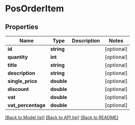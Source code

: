 # PosOrderItem

## Properties
Name | Type | Description | Notes
------------ | ------------- | ------------- | -------------
**id** | **string** |  | [optional] 
**quantity** | **int** |  | [optional] 
**title** | **string** |  | [optional] 
**description** | **string** |  | [optional] 
**single_price** | **double** |  | [optional] 
**discount** | **double** |  | [optional] 
**vat** | **double** |  | [optional] 
**vat_percentage** | **double** |  | [optional] 

[[Back to Model list]](../../README.md#documentation-for-models) [[Back to API list]](../../README.md#documentation-for-api-endpoints) [[Back to README]](../../README.md)


